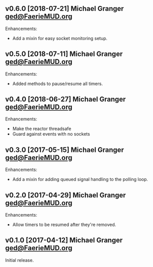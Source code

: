 ## v0.6.0 [2018-07-21] Michael Granger <ged@FaerieMUD.org>

Enhancements:

- Add a mixin for easy socket monitoring setup.


## v0.5.0 [2018-07-11] Michael Granger <ged@FaerieMUD.org>

Enhancements:

- Added methods to pause/resume all timers.


## v0.4.0 [2018-06-27] Michael Granger <ged@FaerieMUD.org>

Enhancements:

- Make the reactor threadsafe
- Guard against events with no sockets


##  v0.3.0 [2017-05-15] Michael Granger <ged@FaerieMUD.org>

Enhancements:

- Add a mixin for adding queued signal handling to the polling loop.


##  v0.2.0 [2017-04-29] Michael Granger <ged@FaerieMUD.org>

Enhancements:

- Allow timers to be resumed after they're removed.


## v0.1.0 [2017-04-12] Michael Granger <ged@FaerieMUD.org>

Initial release.

